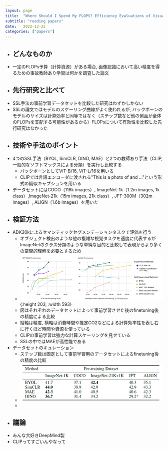 ```yaml
---
layout: page
title:  "Where Should I Spend My FLOPS? Efficiency Evaluations of Visual Pre-training Methods"
subtitle: "reading papers"
date:   2022-12-22
categories: ["papers"]
---
```


    
- ## どんなものか  
- 一定のFLOPs予算（計算資源）がある場合, 画像認識において高い精度を得るための事故教師あり学習は何かを調査した論文  
- ## 先行研究と比べて  
- SSL手法の事前学習データセットを比較した研究はわずかしかない  
- SSLの論文ではモデルのスケーリング曲線がよく使われるが, バックボーンのモデルのサイズは計算効率と同等ではなく（ステップ数など他の側面が全体のFLOPsを支配する可能性があるから）FLOPsについて有効性を比較した先行研究はなかった  
- ## 技術や手法のポイント  
- 4つのSSL手法（BYOL, SimCLR, DINO, MAE）と2つの教師あり手法（CLIP, 一般的なソフトマックスによる分類）を実行し比較する  
	- バックボーンとしてViT-B/16, ViT-L/16を用いる  
	- CLIPでは言語エンコーダに渡される"This is a photo of <label1> and <label2>..."という形式の疑似キャプションを用いる  
- データセットにはCOCO（118k images）, ImageNet-1k（1.2m images, 1k class）,ImageNet-21k（15m images, 21k class）, JFT-300M（302m images）, ALIGN（1.6b images）を用いた  
- ## 検証方法  
- ADK20kによるセマンティックセグメンテーションタスクで評価を行う  
	- オブジェクト検出のような他の複雑な視覚タスクを適度に代表するがImageNetのクラス分類のような単純な目的と比較して表現からより多くの空間的理解を必要とするため  
	- ![image.png](/assets/img/image_1671687259574_0.png){:height 203, :width 593}  
	- 図はそれぞれのデータセットによって事前学習させた後のfinetuning後の精度による比較  
	- 縦軸は精度, 横軸は消費時間や推定CO2などによる計算効率性を表し右に行くほど時間や資源を使っている  
	- CLIPの事前学習は強力な計算スケーリングを見せている  
	- SSLの中ではMAEが高性能である  
- データセットのキュレーション  
	- ステップ数は固定として事前学習用のデータセットによるfinetuning後の精度の比較  
	- ![image.png](/assets/img/image_1671688389635_0.png)  
	-  
- ## 議論
- みんな大好きDeepMind製
- CLIPってすごいんやなって